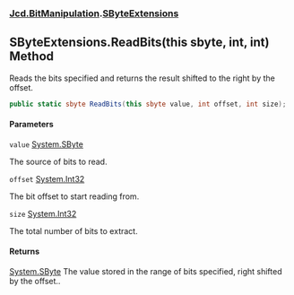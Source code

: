 ### [Jcd.BitManipulation](Jcd.BitManipulation.md 'Jcd.BitManipulation').[SByteExtensions](Jcd.BitManipulation.SByteExtensions.md 'Jcd.BitManipulation.SByteExtensions')

## SByteExtensions.ReadBits(this sbyte, int, int) Method

Reads the bits specified and returns the result shifted to the right by the offset.

```csharp
public static sbyte ReadBits(this sbyte value, int offset, int size);
```

#### Parameters

<a name='Jcd.BitManipulation.SByteExtensions.ReadBits(thissbyte,int,int).value'></a>

`value` [System.SByte](https://docs.microsoft.com/en-us/dotnet/api/System.SByte 'System.SByte')

The source of bits to read.

<a name='Jcd.BitManipulation.SByteExtensions.ReadBits(thissbyte,int,int).offset'></a>

`offset` [System.Int32](https://docs.microsoft.com/en-us/dotnet/api/System.Int32 'System.Int32')

The bit offset to start reading from.

<a name='Jcd.BitManipulation.SByteExtensions.ReadBits(thissbyte,int,int).size'></a>

`size` [System.Int32](https://docs.microsoft.com/en-us/dotnet/api/System.Int32 'System.Int32')

The total number of bits to extract.

#### Returns

[System.SByte](https://docs.microsoft.com/en-us/dotnet/api/System.SByte 'System.SByte')
The value stored in the range of bits specified, right shifted by the offset..